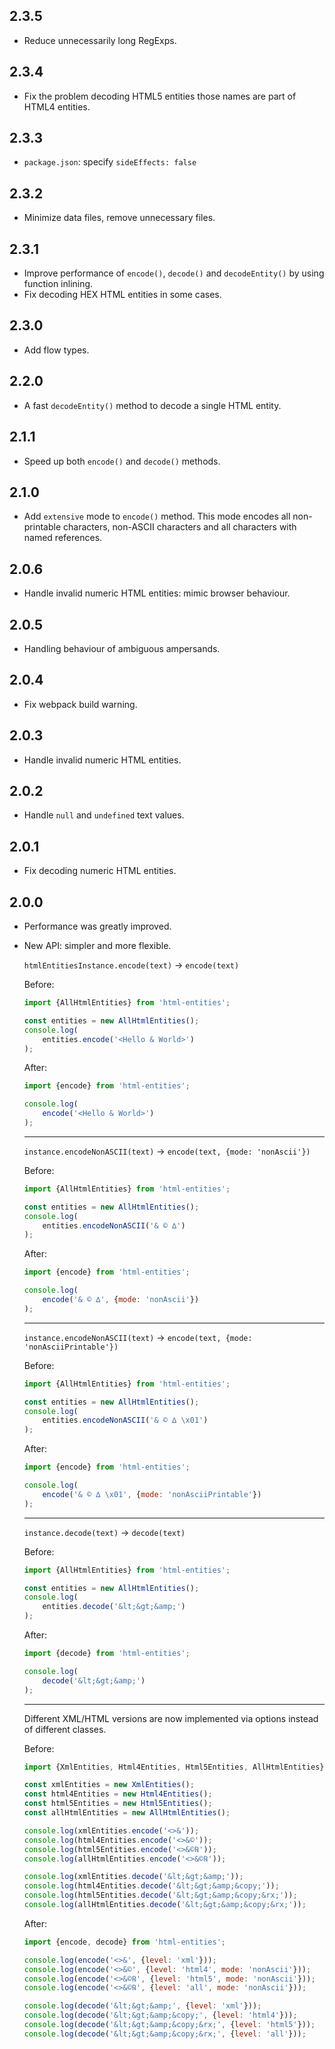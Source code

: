 2.3.5
-----

 * Reduce unnecessarily long RegExps.  

2.3.4
-----

 * Fix the problem decoding HTML5 entities those names are part of HTML4 entities. 

2.3.3
-----

 * `package.json`: specify `sideEffects: false`

2.3.2
-----

 * Minimize data files, remove unnecessary files.

2.3.1
-----

 * Improve performance of `encode()`, `decode()` and `decodeEntity()` by using function inlining.
 * Fix decoding HEX HTML entities in some cases.

2.3.0
-----

 * Add flow types.

2.2.0
-----

 * A fast `decodeEntity()` method to decode a single HTML entity.

2.1.1
-----

 * Speed up both `encode()` and `decode()` methods.

2.1.0
-----

 * Add `extensive` mode to `encode()` method. This mode encodes all non-printable characters, non-ASCII characters and all characters with named references.

2.0.6
-----

 * Handle invalid numeric HTML entities: mimic browser behaviour.

2.0.5
-----

 * Handling behaviour of ambiguous ampersands.

2.0.4
-----

 * Fix webpack build warning.

2.0.3
-----

 * Handle invalid numeric HTML entities.

2.0.2
-----

 * Handle `null` and `undefined` text values.

2.0.1
-----

 * Fix decoding numeric HTML entities.

2.0.0
-----

 * Performance was greatly improved.
 * New API: simpler and more flexible.

   `htmlEntitiesInstance.encode(text)` -> `encode(text)`

   Before:

   ```js
   import {AllHtmlEntities} from 'html-entities';

   const entities = new AllHtmlEntities();
   console.log(
       entities.encode('<Hello & World>')
   );
   ```

   After:

   ```js
   import {encode} from 'html-entities';

   console.log(
       encode('<Hello & World>')
   );
   ```

   ---

   `instance.encodeNonASCII(text)` -> `encode(text, {mode: 'nonAscii'})`

   Before:

   ```js
   import {AllHtmlEntities} from 'html-entities';

   const entities = new AllHtmlEntities();
   console.log(
       entities.encodeNonASCII('& © ∆')
   );
   ```

   After:

   ```js
   import {encode} from 'html-entities';

   console.log(
       encode('& © ∆', {mode: 'nonAscii'})
   );
   ```

   ---

   `instance.encodeNonASCII(text)` -> `encode(text, {mode: 'nonAsciiPrintable'})`

   Before:

   ```js
   import {AllHtmlEntities} from 'html-entities';

   const entities = new AllHtmlEntities();
   console.log(
       entities.encodeNonASCII('& © ∆ \x01')
   );
   ```

   After:

   ```js
   import {encode} from 'html-entities';

   console.log(
       encode('& © ∆ \x01', {mode: 'nonAsciiPrintable'})
   );
   ```

   ---

   `instance.decode(text)` -> `decode(text)`

   Before:

   ```js
   import {AllHtmlEntities} from 'html-entities';

   const entities = new AllHtmlEntities();
   console.log(
       entities.decode('&lt;&gt;&amp;')
   );
   ```

   After:

   ```js
   import {decode} from 'html-entities';

   console.log(
       decode('&lt;&gt;&amp;')
   );
   ```

   ---

   Different XML/HTML versions are now implemented via options instead of different classes.

   Before:

   ```js
   import {XmlEntities, Html4Entities, Html5Entities, AllHtmlEntities} from 'html-entities';

   const xmlEntities = new XmlEntities();
   const html4Entities = new Html4Entities();
   const html5Entities = new Html5Entities();
   const allHtmlEntities = new AllHtmlEntities();

   console.log(xmlEntities.encode('<>&'));
   console.log(html4Entities.encode('<>&©'));
   console.log(html5Entities.encode('<>&©℞'));
   console.log(allHtmlEntities.encode('<>&©℞'));

   console.log(xmlEntities.decode('&lt;&gt;&amp;'));
   console.log(html4Entities.decode('&lt;&gt;&amp;&copy;'));
   console.log(html5Entities.decode('&lt;&gt;&amp;&copy;&rx;'));
   console.log(allHtmlEntities.decode('&lt;&gt;&amp;&copy;&rx;'));
   ```

   After:

   ```js
   import {encode, decode} from 'html-entities';

   console.log(encode('<>&', {level: 'xml'}));
   console.log(encode('<>&©', {level: 'html4', mode: 'nonAscii'}));
   console.log(encode('<>&©℞', {level: 'html5', mode: 'nonAscii'}));
   console.log(encode('<>&©℞', {level: 'all', mode: 'nonAscii'}));

   console.log(decode('&lt;&gt;&amp;', {level: 'xml'}));
   console.log(decode('&lt;&gt;&amp;&copy;', {level: 'html4'}));
   console.log(decode('&lt;&gt;&amp;&copy;&rx;', {level: 'html5'}));
   console.log(decode('&lt;&gt;&amp;&copy;&rx;', {level: 'all'}));
   ```
